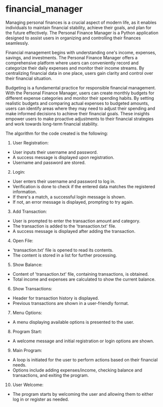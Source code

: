 # financial_manager
Managing personal finances is a crucial aspect of modern life, as it enables individuals to maintain financial stability, achieve their goals, and plan for the future effectively. The Personal Finance Manager is a Python application designed to assist users in organizing and controlling their finances seamlessly.

Financial management begins with understanding one's income, expenses, savings, and investments. The Personal Finance Manager offers a comprehensive platform where users can conveniently record and categorize their daily expenses and monitor their income streams. By centralizing financial data in one place, users gain clarity and control over their financial situation.

Budgeting is a fundamental practice for responsible financial management. With the Personal Finance Manager, users can create monthly budgets for different expense categories and monitor their spending habits. By setting realistic budgets and comparing actual expenses to budgeted amounts, users can identify areas where they may need to adjust their spending and make informed decisions to achieve their financial goals. These insights empower users to make proactive adjustments to their financial strategies and work towards long-term financial stability.

The algorithm for the code created is the following:
1. User Registration:
  - User inputs their username and password.
  - A success message is displayed upon registration.
  - Username and password are stored.
2. Login:
  - User enters their username and password to log in.
  - Verification is done to check if the entered data matches the registered information.
  - If there's a match, a successful login message is shown.
  - If not, an error message is displayed, prompting to try again.
3. Add Transaction:
  - User is prompted to enter the transaction amount and category.
  - The transaction is added to the 'transaction.txt' file.
  - A success message is displayed after adding the transaction.
4. Open File:
  - 'transaction.txt' file is opened to read its contents.
  - The content is stored in a list for further processing.
5. Show Balance:
  - Content of 'transaction.txt' file, containing transactions, is obtained.
  - Total income and expenses are calculated to show the current balance.
6. Show Transactions:
  - Header for transaction history is displayed.
  - Previous transactions are shown in a user-friendly format.
7. Menu Options:
  - A menu displaying available options is presented to the user.
8. Program Start:
  - A welcome message and initial registration or login options are shown.
9. Main Program:
  - A loop is initiated for the user to perform actions based on their financial needs.
  - Options include adding expenses/income, checking balance and transactions, and exiting the program.
10. User Welcome:
  - The program starts by welcoming the user and allowing them to either log in or register as needed.
